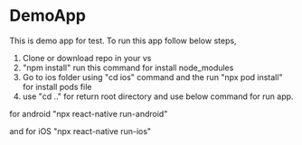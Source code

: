 # DemoApp
This is demo app for test. To run this app follow below steps,
1. Clone or download repo in your vs 
2. "npm install" run this command for install node_modules
3. Go to ios folder using "cd ios" command and the run "npx pod install" for install pods file
4. use "cd .." for return root directory and use below command for run app.

for android 
"npx react-native run-android"

and for iOS
"npx react-native run-ios"
